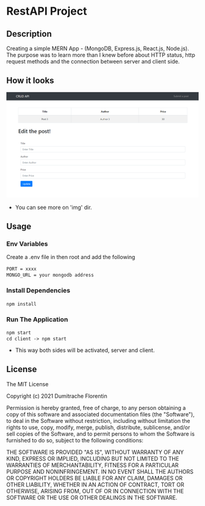 # RestAPI Project

## Description

Creating a simple MERN App - (MongoDB, Express.js, React.js, Node.js). The purpose was to learn more than I knew before about HTTP status, http request methods and the connection between server and client side.

## How it looks

![screenshot](https://github.com/DumitracheFlorentin/CRUD-API-Project/blob/master/img/photo3.png)

- You can see more on 'img' dir.

## Usage

### Env Variables

Create a .env file in then root and add the following

```
PORT = xxxx
MONGO_URL = your mongodb address
```

### Install Dependencies

```
npm install
```

### Run The Application

```
npm start
cd client -> npm start
```

- This way both sides will be activated, server and client.

## License

The MIT License

Copyright (c) 2021 Dumitrache Florentin

Permission is hereby granted, free of charge, to any person obtaining a copy of this software and associated documentation files (the "Software"), to deal in the Software without restriction, including without limitation the rights to use, copy, modify, merge, publish, distribute, sublicense, and/or sell copies of the Software, and to permit persons to whom the Software is furnished to do so, subject to the following conditions:

THE SOFTWARE IS PROVIDED "AS IS", WITHOUT WARRANTY OF ANY KIND, EXPRESS OR IMPLIED, INCLUDING BUT NOT LIMITED TO THE WARRANTIES OF MERCHANTABILITY, FITNESS FOR A PARTICULAR PURPOSE AND NONINFRINGEMENT. IN NO EVENT SHALL THE AUTHORS OR COPYRIGHT HOLDERS BE LIABLE FOR ANY CLAIM, DAMAGES OR OTHER LIABILITY, WHETHER IN AN ACTION OF CONTRACT, TORT OR OTHERWISE, ARISING FROM, OUT OF OR IN CONNECTION WITH THE SOFTWARE OR THE USE OR OTHER DEALINGS IN THE SOFTWARE.
